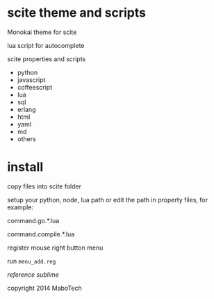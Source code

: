 scite theme and scripts
=======================

Monokai theme for scite

lua script for autocomplete

scite properties and scripts

- python
- javascript
- coffeescript
- lua
- sql
- erlang
- html
- yaml
- md
- others

install
=======
copy files into scite folder

setup your python, node, lua path or edit the path in property files, for example:

command.go.*.lua

command.compile.*.lua

register mouse right button menu

run `menu_add.reg`

 

*reference sublime* 

copyright 2014 MaboTech